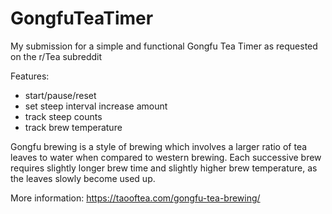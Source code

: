 # GongfuTeaTimer
My submission for a simple and functional Gongfu Tea Timer as requested on the r/Tea subreddit

Features: 

- start/pause/reset
- set steep interval increase amount
- track steep counts
- track brew temperature

Gongfu brewing is a style of brewing which involves a larger ratio of tea leaves to water when compared to western brewing. Each successive brew requires slightly longer brew time and slightly higher brew temperature, as the leaves slowly become used up. 

More information: https://taooftea.com/gongfu-tea-brewing/
